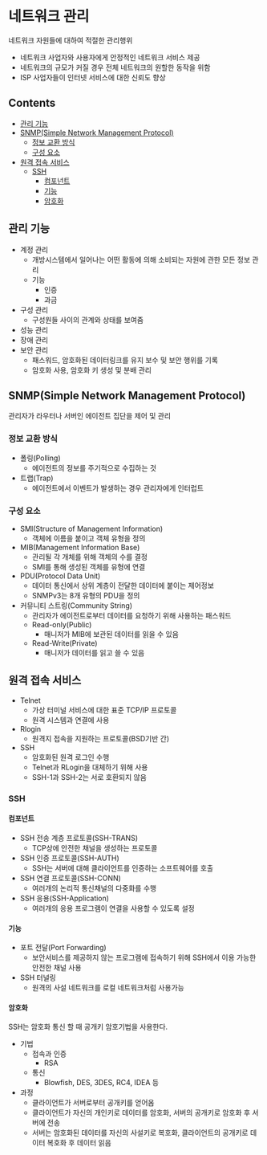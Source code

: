 네트워크 관리
===

네트워크 자원들에 대하여 적절한 관리행위

- 네트워크 사업자와 사용자에게 안정적인 네트워크 서비스 제공
- 네트워크의 규모가 커질 경우 전체 네트워크의 원할한 동작을 위함
- ISP 사업자들이 인터넷 서비스에 대한 신뢰도 향상

Contents
---

- [관리 기능](#관리-기능)
- [SNMP(Simple Network Management Protocol)](#snmpsimple-network-management-protocol)
  - [정보 교환 방식](#정보-교환-방식)
  - [구성 요소](#구성-요소)
- [원격 접속 서비스](#원격-접속-서비스)
  - [SSH](#ssh)
    - [컴포넌트](#컴포넌트)
    - [기능](#기능)
    - [암호화](암호화)


관리 기능
---

- 계정 관리
  - 개방시스템에서 일어나는 어떤 활동에 의해 소비되는 자원에 관한 모든 정보 관리
  - 기능
    - 인증
    - 과금
- 구성 관리
  - 구성원들 사이의 관계와 상태를 보여줌
- 성능 관리
- 장애 관리
- 보안 관리
  - 패스워드, 암호화된 데이터링크를 유지 보수 및 보안 행위를 기록
  - 암호화 사용, 암호화 키 생성 및 분배 관리

SNMP(Simple Network Management Protocol)
---

관리자가 라우터나 서버인 에이전트 집단을 제어 및 관리

### 정보 교환 방식

- 폴링(Polling)
  - 에이전트의 정보를 주기적으로 수집하는 것
- 트랩(Trap)
  - 에이전트에서 이벤트가 발생하는 경우 관리자에게 인터럽트

### 구성 요소

- SMI(Structure of Management Information)
  - 객체에 이름을 붙이고 객체 유형을 정의
- MIB(Management Information Base)
  - 관리될 각 개체를 위해 객체의 수를 결정
  - SMI를 통해 생성된 객체를 유형에 연결
- PDU(Protocol Data Unit)
  - 데이터 통신에서 상위 계층이 전달한 데이터에 붙이는 제어정보
  - SNMPv3는 8개 유형의 PDU을 정의
- 커뮤니티 스트링(Community String)
  - 관리자가 에이전트로부터 데이터를 요청하기 위해 사용하는 패스워드
  - Read-only(Public)
    - 매니저가 MIB에 보관된 데이터를 읽을 수 있음
  - Read-Write(Private)
    - 매니저가 데이터를 읽고 쓸 수 있음

원격 접속 서비스
---

- Telnet
  - 가상 터미널 서비스에 대한 표준 TCP/IP 프로토콜
  - 원격 시스템과 연결에 사용
- Rlogin
  - 원격지 접속을 지원하는 프로토콜(BSD기반 간)
- SSH
  - 암호화된 원격 로그인 수행
  - Telnet과 RLogin을 대체하기 위해 사용
  - SSH-1과 SSH-2는 서로 호환되지 않음

### SSH

#### 컴포넌트

- SSH 전송 계층 프로토콜(SSH-TRANS)
  - TCP상에 안전한 채널을 생성하는 프로토콜
- SSH 인증 프로토콜(SSH-AUTH)
  - SSH는 서버에 대해 클라이언트를 인증하는 소프트웨어를 호출
- SSH 연결 프로토콜(SSH-CONN)
  - 여러개의 논리적 통신채널의 다중화를 수행
- SSH 응용(SSH-Application)
  - 여러개의 응용 프로그램이 연결을 사용할 수 있도록 설정

#### 기능
- 포트 전달(Port Forwarding)
  - 보안서비스를 제공하지 않는 프로그램에 접속하기 위해 SSH에서 이용 가능한 안전한 채널 사용
- SSH 터널링
  - 원격의 사설 네트워크를 로컬 네트워크처럼 사용가능

#### 암호화

SSH는 암호화 통신 할 때 공개키 암호기법을 사용한다.

- 기법
  - 접속과 인증
    - RSA
  - 통신
    - Blowfish, DES, 3DES, RC4, IDEA 등
- 과정
  - 클라이언트가 서버로부터 공개키를 얻어옴
  - 클라이언트가 자신의 개인키로 데이터를 암호화, 서버의 공개키로 암호화 후 서버에 전송
  - 서버는 암호화된 데이터를 자신의 사설키로 복호화, 클라이언트의 공개키로 데이터 복호화 후 데이터 읽음
